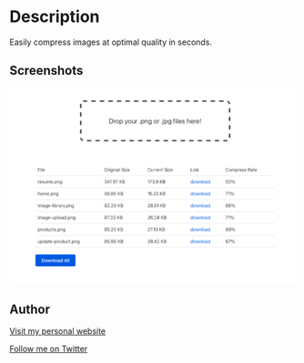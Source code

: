 # Description

Easily compress images at optimal quality in seconds.



## Screenshots
<img src="app.png" alt="drawing" width="600"/>



## Author

[Visit my personal website](https://patzhong.com/)

[Follow me on Twitter](https://twitter.com/pat_zhong)
